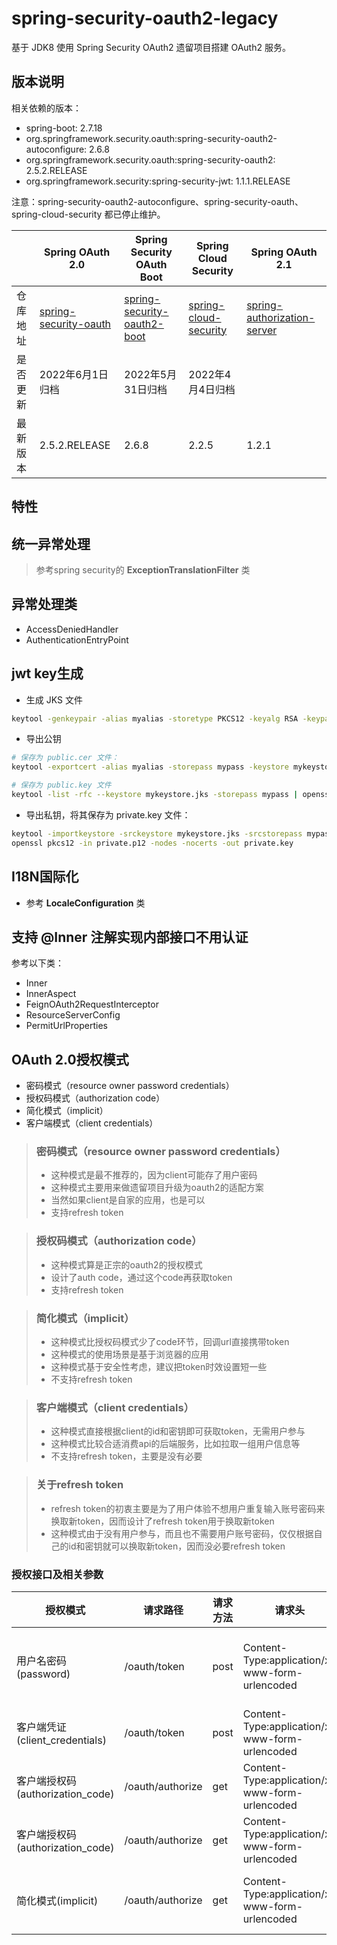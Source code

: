 # spring-security-oauth2-legacy

基于 JDK8 使用 Spring Security OAuth2 遗留项目搭建 OAuth2 服务。

## 版本说明

相关依赖的版本：

- spring-boot: 2.7.18
- org.springframework.security.oauth:spring-security-oauth2-autoconfigure: 2.6.8 
- org.springframework.security.oauth:spring-security-oauth2: 2.5.2.RELEASE
- org.springframework.security:spring-security-jwt: 1.1.1.RELEASE


注意：spring-security-oauth2-autoconfigure、spring-security-oauth、spring-cloud-security 都已停止维护。

|          | Spring OAuth 2.0                                             | Spring Security OAuth Boot                                   | Spring Cloud Security                                        | Spring OAuth 2.1                                             |
| -------- | ------------------------------------------------------------ | ------------------------------------------------------------ | ------------------------------------------------------------ | ------------------------------------------------------------ |
| 仓库地址 | [spring-security-oauth](https://github.com/spring-attic/spring-security-oauth) | [spring-security-oauth2-boot](https://github.com/spring-attic/spring-security-oauth2-boot) | [spring-cloud-security](https://github.com/spring-attic/spring-cloud-security) | [spring-authorization-server](https://github.com/spring-projects/spring-authorization-server) |
| 是否更新 | 2022年6月1日归档                                             | 2022年5月31日归档                                            | 2022年4月4日归档                                             |                                                              |
| 最新版本 | 2.5.2.RELEASE                                                | 2.6.8                                                        | 2.2.5                                                        | 1.2.1                                                        |

## 特性

## 统一异常处理

> 参考spring security的 **ExceptionTranslationFilter** 类

## 异常处理类

- AccessDeniedHandler
- AuthenticationEntryPoint

## jwt key生成

- 生成 JKS 文件
```bash
keytool -genkeypair -alias myalias -storetype PKCS12 -keyalg RSA -keypass mypass -keystore mykeystore.jks -storepass mypass -validity 3650
```
- 导出公钥
```bash
# 保存为 public.cer 文件：
keytool -exportcert -alias myalias -storepass mypass -keystore mykeystore.jks -file public.cer

# 保存为 public.key 文件
keytool -list -rfc --keystore mykeystore.jks -storepass mypass | openssl x509 -inform pem -pubkey > public.key
```
- 导出私钥，将其保存为 private.key 文件：
```bash
keytool -importkeystore -srckeystore mykeystore.jks -srcstorepass mypass -destkeystore private.p12 -deststoretype PKCS12 -deststorepass mypass -destkeypass mypass
openssl pkcs12 -in private.p12 -nodes -nocerts -out private.key
```

## I18N国际化
- 参考 **LocaleConfiguration** 类

## 支持 @Inner 注解实现内部接口不用认证

参考以下类：
- Inner
- InnerAspect
- FeignOAuth2RequestInterceptor
- ResourceServerConfig
- PermitUrlProperties

## OAuth 2.0授权模式

- 密码模式（resource owner password credentials）
- 授权码模式（authorization code）
- 简化模式（implicit）
- 客户端模式（client credentials）

> ### 密码模式（resource owner password credentials）
> - 这种模式是最不推荐的，因为client可能存了用户密码
> - 这种模式主要用来做遗留项目升级为oauth2的适配方案
> - 当然如果client是自家的应用，也是可以
> - 支持refresh token

> ### 授权码模式（authorization code）
> - 这种模式算是正宗的oauth2的授权模式
> - 设计了auth code，通过这个code再获取token
> - 支持refresh token

> ### 简化模式（implicit）
> - 这种模式比授权码模式少了code环节，回调url直接携带token
> - 这种模式的使用场景是基于浏览器的应用
> - 这种模式基于安全性考虑，建议把token时效设置短一些
> - 不支持refresh token

> ### 客户端模式（client credentials）
> - 这种模式直接根据client的id和密钥即可获取token，无需用户参与
> - 这种模式比较合适消费api的后端服务，比如拉取一组用户信息等
> - 不支持refresh token，主要是没有必要

> ### 关于refresh token
> - refresh token的初衷主要是为了用户体验不想用户重复输入账号密码来换取新token，因而设计了refresh token用于换取新token
> - 这种模式由于没有用户参与，而且也不需要用户账号密码，仅仅根据自己的id和密钥就可以换取新token，因而没必要refresh token

### 授权接口及相关参数

| 授权模式                         | 请求路径         | 请求方法 | 请求头                                         | 请求参数                                                     |
| -------------------------------- | ---------------- | -------- | ---------------------------------------------- | ------------------------------------------------------------ |
| 用户名密码(password)             | /oauth/token     | post     | Content-Type:application/x-www-form-urlencoded | grant_type:password<br/>username:user<br/>password:123456<br/>scope:server<br/>client_id:client<br/>client_secret:secret |
| 客户端凭证(client_credentials)   | /oauth/token     | post     | Content-Type:application/x-www-form-urlencoded | grant_type:client_credentials<br/>scope:userinfo resource<br/>client_id:client<br/>client_secret:secret |
| 客户端授权码(authorization_code) | /oauth/authorize | get      | Content-Type:application/x-www-form-urlencoded | response_type=code&scope=server&client_id=client&redirect_uri=https://www.taobao.com |
| 客户端授权码(authorization_code) | /oauth/authorize | get      | Content-Type:application/x-www-form-urlencoded | response_type:authorization_code<br/>code:gE3Eka<br/>redirect_uri:https://www.jd.com<br/>scope:server |
| 简化模式(implicit)               | /oauth/authorize | get      | Content-Type:application/x-www-form-urlencoded | response_type:token<br/>client_id:client<br/>redirect_uri:https://www.jd.com<br/>scope:server <br/>state:123456 |
